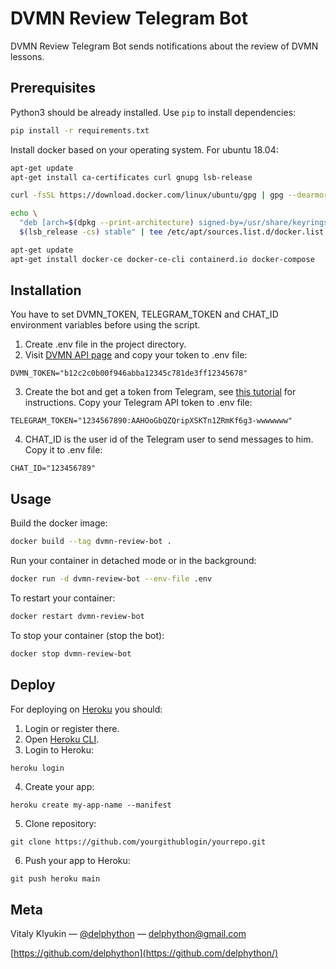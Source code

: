 # DVMN Review Telegram Bot

DVMN Review Telegram Bot sends notifications about the review of DVMN lessons.

## Prerequisites

Python3 should be already installed. Use `pip` to install dependencies:
```bash
pip install -r requirements.txt
```

Install docker based on your operating system.
For ubuntu 18.04:
```bash
apt-get update
apt-get install ca-certificates curl gnupg lsb-release

curl -fsSL https://download.docker.com/linux/ubuntu/gpg | gpg --dearmor -o /usr/share/keyrings/docker-archive-keyring.gpg

echo \
  "deb [arch=$(dpkg --print-architecture) signed-by=/usr/share/keyrings/docker-archive-keyring.gpg] https://download.docker.com/linux/ubuntu \
  $(lsb_release -cs) stable" | tee /etc/apt/sources.list.d/docker.list > /dev/null

apt-get update
apt-get install docker-ce docker-ce-cli containerd.io docker-compose
```

## Installation
You have to set DVMN_TOKEN, TELEGRAM_TOKEN and CHAT_ID environment variables before using the script.

1. Create .env file in the project directory.
2. Visit [DVMN API page](https://dvmn.org/api/docs/) and copy your token to .env file:
```
DVMN_TOKEN="b12c2c0b00f946abba12345c781de3ff12345678"
```
3. Create the bot and get a token from Telegram, see [this tutorial](https://www.siteguarding.com/en/how-to-get-telegram-bot-api-token) for instructions. Copy your Telegram API token to .env file:
```
TELEGRAM_TOKEN="1234567890:AAHOoGbQZQripXSKTn1ZRmKf6g3-wwwwwww"
```
4. CHAT_ID is the user id of the Telegram user to send messages to him. Copy it to .env file:
```
CHAT_ID="123456789"
```

## Usage

Build the docker image:
```sh
docker build --tag dvmn-review-bot .
```

Run your container in detached mode or in the background:
```sh
docker run -d dvmn-review-bot --env-file .env
```

To restart your container:
```sh
docker restart dvmn-review-bot
```

To stop your container (stop the bot):
```sh
docker stop dvmn-review-bot
```

## Deploy
For deploying on [Heroku](https://www.heroku.com) you should:
1. Login or register there.
2. Open [Heroku CLI](https://devcenter.heroku.com/articles/heroku-cli).
3. Login to Heroku:
```sh
heroku login
```
4. Create your app:
```
heroku create my-app-name --manifest
```
5. Clone repository:
```
git clone https://github.com/yourgithublogin/yourrepo.git
```
6. Push your app to Heroku:
```
git push heroku main
```


## Meta

Vitaly Klyukin — [@delphython](https://t.me/delphython) — [delphython@gmail.com](mailto:delphython@gmail.com)

[https://github.com/delphython](https://github.com/delphython/)
